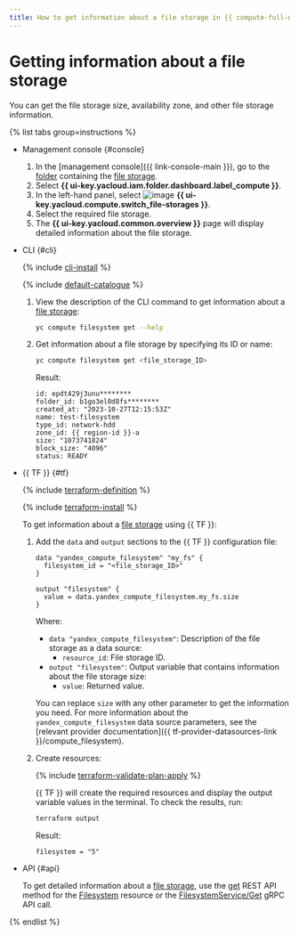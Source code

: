 ```yaml
---
title: How to get information about a file storage in {{ compute-full-name }}
---
```


# Getting information about a file storage

You can get the file storage size, availability zone, and other file storage information.

{% list tabs group=instructions %}

- Management console {#console}

  1. In the [management console]({{ link-console-main }}), go to the [folder](../../../resource-manager/concepts/resources-hierarchy.md#folder) containing the [file storage](../../concepts/filesystem.md).
  1. Select **{{ ui-key.yacloud.iam.folder.dashboard.label_compute }}**.
  1. In the left-hand panel, select ![image](../../../_assets/console-icons/nodes-right.svg) **{{ ui-key.yacloud.compute.switch_file-storages }}**.
  1. Select the required file storage.
  1. The **{{ ui-key.yacloud.common.overview }}** page will display detailed information about the file storage.

- CLI {#cli}

  {% include [cli-install](../../../_includes/cli-install.md) %}

  {% include [default-catalogue](../../../_includes/default-catalogue.md) %}

  1. View the description of the CLI command to get information about a [file storage](../../concepts/filesystem.md):

      ```bash
      yc compute filesystem get --help
      ```

  1. Get information about a file storage by specifying its ID or name:

      ```bash
      yc compute filesystem get <file_storage_ID>
      ```

      Result:

      ```text
      id: epdt429j3unu********
      folder_id: b1go3el0d8fs********
      created_at: "2023-10-27T12:15:53Z"
      name: test-filesystem
      type_id: network-hdd
      zone_id: {{ region-id }}-a
      size: "1073741824"
      block_size: "4096"
      status: READY
      ```

- {{ TF }} {#tf}

  {% include [terraform-definition](../../../_tutorials/_tutorials_includes/terraform-definition.md) %}

  {% include [terraform-install](../../../_includes/terraform-install.md) %}

  To get information about a [file storage](../../concepts/filesystem.md) using {{ TF }}:

  1. Add the `data` and `output` sections to the {{ TF }} configuration file:

      ```hcl
      data "yandex_compute_filesystem" "my_fs" {
        filesystem_id = "<file_storage_ID>"
      }

      output "filesystem" {
        value = data.yandex_compute_filesystem.my_fs.size
      }
      ```

      Where:

      * `data "yandex_compute_filesystem"`: Description of the file storage as a data source:
         * `resource_id`: File storage ID.
      * `output "filesystem"`: Output variable that contains information about the file storage size:
         * `value`: Returned value.

     You can replace `size` with any other parameter to get the information you need. For more information about the `yandex_compute_filesystem` data source parameters, see the [relevant provider documentation]({{ tf-provider-datasources-link }}/compute_filesystem).

  1. Create resources:

      {% include [terraform-validate-plan-apply](../../../_tutorials/_tutorials_includes/terraform-validate-plan-apply.md) %}

      {{ TF }} will create the required resources and display the output variable values in the terminal. To check the results, run:

      ```bash
      terraform output
      ```

      Result:

      ```text
      filesystem = "5"
      ```

- API {#api}

  To get detailed information about a [file storage](../../concepts/filesystem.md), use the [get](../../api-ref/Filesystem/get.md) REST API method for the [Filesystem](../../api-ref/Filesystem/index.md) resource or the [FilesystemService/Get](../../api-ref/grpc/Filesystem/get.md) gRPC API call.

{% endlist %}